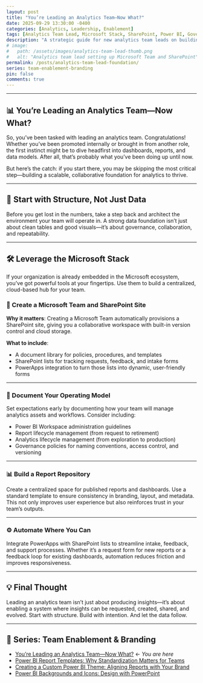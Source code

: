 ```yaml
---
layout: post
title: "You’re Leading an Analytics Team—Now What?"
date: 2025-09-29 13:30:00 -0400
categories: [Analytics, Leadership, Enablement]
tags: [Analytics Team Lead, Microsoft Stack, SharePoint, Power BI, Governance, Automation, Team Enablement]
description: "A strategic guide for new analytics team leads on building a scalable foundation using the Microsoft ecosystem."
# image:
#   path: /assets/images/analytics-team-lead-thumb.png
#   alt: "Analytics team lead setting up Microsoft Team and SharePoint"
permalink: /posts/analytics-team-lead-foundation/
series: team-enablement-branding
pin: false
comments: true
---
```


<!--
Structured Data: BlogPosting schema for SEO
-->
<script type="application/ld+json">
{
  "@context": "https://schema.org",
  "@type": "BlogPosting",
  "headline": "You’re Leading an Analytics Team—Now What?",
  "description": "A strategic guide for new analytics team leads on building a scalable foundation using the Microsoft ecosystem.",
  "author": {
    "@type": "Person",
    "name": "Christopher Dale"
  },
  "publisher": {
    "@type": "Organization",
    "name": "The Book of Dale",
    "logo": {
      "@type": "ImageObject",
      "url": "https://thebookofdale.github.io/assets/images/logo.png"
    }
  },
  "url": "https://thebookofdale.github.io/posts/analytics-team-lead-foundation/",
  "datePublished": "2025-10-09T13:30:00-04:00",
  "dateModified": "2025-10-09T13:30:00-04:00",
  "articleSection": ["Analytics", "Leadership", "Enablement"],
  "keywords": ["Analytics Team Lead", "Microsoft Stack", "SharePoint", "Power BI", "Governance", "Automation", "Team Enablement"],
  "mainEntityOfPage": {
    "@type": "WebPage",
    "@id": "https://thebookofdale.github.io/posts/analytics-team-lead-foundation/"
  }
}
</script>

---

## 📊 You’re Leading an Analytics Team—Now What?

So, you’ve been tasked with leading an analytics team. Congratulations! Whether you’ve been promoted internally or brought in from another role, the first instinct might be to dive headfirst into dashboards, reports, and data models. After all, that’s probably what you’ve been doing up until now.

But here’s the catch: if you start there, you may be skipping the most critical step—building a scalable, collaborative foundation for analytics to thrive.

---

## 🧱 Start with Structure, Not Just Data

Before you get lost in the numbers, take a step back and architect the environment your team will operate in. A strong data foundation isn’t just about clean tables and good visuals—it’s about governance, collaboration, and repeatability.

---

## 🛠️ Leverage the Microsoft Stack

If your organization is already embedded in the Microsoft ecosystem, you’ve got powerful tools at your fingertips. Use them to build a centralized, cloud-based hub for your team.

### 🔗 Create a Microsoft Team and SharePoint Site

**Why it matters**: Creating a Microsoft Team automatically provisions a SharePoint site, giving you a collaborative workspace with built-in version control and cloud storage.

**What to include**:
- A document library for policies, procedures, and templates
- SharePoint lists for tracking requests, feedback, and intake forms
- PowerApps integration to turn those lists into dynamic, user-friendly forms

---

### 📁 Document Your Operating Model

Set expectations early by documenting how your team will manage analytics assets and workflows. Consider including:

- Power BI Workspace administration guidelines  
- Report lifecycle management (from request to retirement)  
- Analytics lifecycle management (from exploration to production)  
- Governance policies for naming conventions, access control, and versioning  

---

### 📊 Build a Report Repository

Create a centralized space for published reports and dashboards. Use a standard template to ensure consistency in branding, layout, and metadata. This not only improves user experience but also reinforces trust in your team’s outputs.

---

### ⚙️ Automate Where You Can

Integrate PowerApps with SharePoint lists to streamline intake, feedback, and support processes. Whether it’s a request form for new reports or a feedback loop for existing dashboards, automation reduces friction and improves responsiveness.

---

## 💡 Final Thought

Leading an analytics team isn’t just about producing insights—it’s about enabling a system where insights can be requested, created, shared, and evolved. Start with structure. Build with intention. And let the data follow.

---

## 🔗 Series: Team Enablement & Branding

- [You’re Leading an Analytics Team—Now What?](/posts/analytics-team-lead-foundation/) ← *You are here*
- [Power BI Report Templates: Why Standardization Matters for Teams](/posts/power-bi-report-templates/)
- [Creating a Custom Power BI Theme: Aligning Reports with Your Brand](/posts/power-bi-custom-theme/)
- [Power BI Backgrounds and Icons: Design with PowerPoint](/posts/power-bi-backgrounds-icons/)
